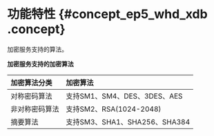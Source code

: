 # 功能特性 {#concept_ep5_whd_xdb .concept}

加密服务支持的算法。

**加密服务支持的加密算法**

|加密算法分类|加密算法|
|:-----|:---|
|对称密码算法|支持SM1、SM4、DES、3DES、AES|
|非对称密码算法|支持SM2、RSA\(1024-2048\)|
|摘要算法|支持SM3、SHA1、SHA256、SHA384|


